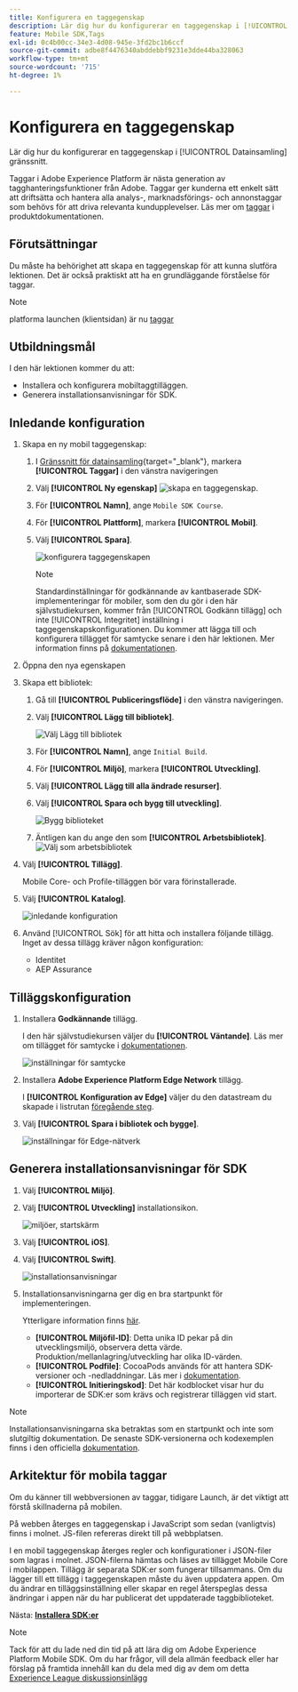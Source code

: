 ```yaml
---
title: Konfigurera en taggegenskap
description: Lär dig hur du konfigurerar en taggegenskap i [!UICONTROL Datainsamling] gränssnitt.
feature: Mobile SDK,Tags
exl-id: 0c4b00cc-34e3-4d08-945e-3fd2bc1b6ccf
source-git-commit: adbe8f4476340abddebbf9231e3dde44ba328063
workflow-type: tm+mt
source-wordcount: '715'
ht-degree: 1%

---
```


# Konfigurera en taggegenskap

Lär dig hur du konfigurerar en taggegenskap i [!UICONTROL Datainsamling] gränssnitt.

Taggar i Adobe Experience Platform är nästa generation av tagghanteringsfunktioner från Adobe. Taggar ger kunderna ett enkelt sätt att driftsätta och hantera alla analys-, marknadsförings- och annonstaggar som behövs för att driva relevanta kundupplevelser. Läs mer om [taggar](https://experienceleague.adobe.com/docs/experience-platform/tags/home.html?lang=sv) i produktdokumentationen.

## Förutsättningar

Du måste ha behörighet att skapa en taggegenskap för att kunna slutföra lektionen. Det är också praktiskt att ha en grundläggande förståelse för taggar.

>[!NOTE]
>
> platforma launchen (klientsidan) är nu [taggar](https://experienceleague.adobe.com/docs/experience-platform/tags/home.html?lang=en)

## Utbildningsmål

I den här lektionen kommer du att:

* Installera och konfigurera mobiltaggtilläggen.
* Generera installationsanvisningar för SDK.

## Inledande konfiguration

1. Skapa en ny mobil taggegenskap:
   1. I [Gränssnitt för datainsamling](https://experience.adobe.com/data-collection/){target="_blank"}, markera **[!UICONTROL Taggar]** i den vänstra navigeringen
   1. Välj **[!UICONTROL Ny egenskap]**
      ![skapa en taggegenskap](assets/mobile-tags-new-property.png).
   1. För **[!UICONTROL Namn]**, ange `Mobile SDK Course`.
   1. För **[!UICONTROL Plattform]**, markera **[!UICONTROL Mobil]**.
   1. Välj  **[!UICONTROL Spara]**.

      ![konfigurera taggegenskapen](assets/mobile-tags-property-config.png)

      >[!NOTE]
      >
      > Standardinställningar för godkännande av kantbaserade SDK-implementeringar för mobiler, som den du gör i den här självstudiekursen, kommer från [!UICONTROL Godkänn tillägg] och inte [!UICONTROL Integritet] inställning i taggegenskapskonfigurationen. Du kommer att lägga till och konfigurera tillägget för samtycke senare i den här lektionen. Mer information finns på [dokumentationen](https://developer.adobe.com/client-sdks/documentation/privacy-and-gdpr/).


1. Öppna den nya egenskapen
1. Skapa ett bibliotek:

   1. Gå till **[!UICONTROL Publiceringsflöde]** i den vänstra navigeringen.
   1. Välj **[!UICONTROL Lägg till bibliotek]**.

      ![Välj Lägg till bibliotek](assets/mobile-tags-create-library.png)

   1. För **[!UICONTROL Namn]**, ange `Initial Build`.
   1. För **[!UICONTROL Miljö]**, markera **[!UICONTROL Utveckling]**.
   1. Välj  **[!UICONTROL Lägg till alla ändrade resurser]**.
   1. Välj **[!UICONTROL Spara och bygg till utveckling]**.

      ![Bygg biblioteket](assets/mobile-tags-save-library.png)

   1. Äntligen kan du ange den som **[!UICONTROL Arbetsbibliotek]**.
      ![Välj som arbetsbibliotek](assets/mobile-tags-working-library.png)
1. Välj **[!UICONTROL Tillägg]**.

   Mobile Core- och Profile-tilläggen bör vara förinstallerade.

1. Välj **[!UICONTROL Katalog]**.

   ![inledande konfiguration](assets/mobile-tags-starting.png)

1. Använd [!UICONTROL Sök] för att hitta och installera följande tillägg. Inget av dessa tillägg kräver någon konfiguration:
   * Identitet
   * AEP Assurance

## Tilläggskonfiguration

1. Installera **Godkännande** tillägg.

   I den här självstudiekursen väljer du **[!UICONTROL Väntande]**. Läs mer om tillägget för samtycke i [dokumentationen](https://developer.adobe.com/client-sdks/documentation/consent-for-edge-network/).

   ![inställningar för samtycke](assets/mobile-tags-extension-consent.png)

1. Installera **Adobe Experience Platform Edge Network** tillägg.

   I **[!UICONTROL Konfiguration av Edge]** väljer du den datastream du skapade i listrutan [föregående steg](create-datastream.md).

1. Välj **[!UICONTROL Spara i bibliotek och bygge]**.

   ![inställningar för Edge-nätverk](assets/mobile-tags-extension-edge.png)


## Generera installationsanvisningar för SDK

1. Välj **[!UICONTROL Miljö]**.

1. Välj **[!UICONTROL Utveckling]** installationsikon.

   ![miljöer, startskärm](assets/mobile-tags-environments.png)

1. Välj **[!UICONTROL iOS]**.

1. Välj **[!UICONTROL Swift]**.

   ![installationsanvisningar](assets/mobile-tags-install-instructions.png)

1. Installationsanvisningarna ger dig en bra startpunkt för implementeringen.

   Ytterligare information finns [här](https://developer.adobe.com/client-sdks/documentation/getting-started/get-the-sdk/).

   * **[!UICONTROL Miljöfil-ID]**: Detta unika ID pekar på din utvecklingsmiljö, observera detta värde. Produktion/mellanlagring/utveckling har olika ID-värden.
   * **[!UICONTROL Podfile]**: CocoaPods används för att hantera SDK-versioner och -nedladdningar. Läs mer i [dokumentation](https://cocoapods.org/).
   * **[!UICONTROL Initieringskod]**: Det här kodblocket visar hur du importerar de SDK:er som krävs och registrerar tilläggen vid start.

>[!NOTE]
>Installationsanvisningarna ska betraktas som en startpunkt och inte som slutgiltig dokumentation. De senaste SDK-versionerna och kodexemplen finns i den officiella [dokumentation](https://developer.adobe.com/client-sdks/documentation/).

## Arkitektur för mobila taggar

Om du känner till webbversionen av taggar, tidigare Launch, är det viktigt att förstå skillnaderna på mobilen.

På webben återges en taggegenskap i JavaScript som sedan (vanligtvis) finns i molnet. JS-filen refereras direkt till på webbplatsen.

I en mobil taggegenskap återges regler och konfigurationer i JSON-filer som lagras i molnet. JSON-filerna hämtas och läses av tillägget Mobile Core i mobilappen. Tillägg är separata SDK:er som fungerar tillsammans. Om du lägger till ett tillägg i taggegenskapen måste du även uppdatera appen. Om du ändrar en tilläggsinställning eller skapar en regel återspeglas dessa ändringar i appen när du har publicerat det uppdaterade taggbiblioteket.

Nästa: **[Installera SDK:er](install-sdks.md)**

>[!NOTE]
>
>Tack för att du lade ned din tid på att lära dig om Adobe Experience Platform Mobile SDK. Om du har frågor, vill dela allmän feedback eller har förslag på framtida innehåll kan du dela med dig av dem om detta [Experience League diskussionsinlägg](https://experienceleaguecommunities.adobe.com/t5/adobe-experience-platform-launch/tutorial-discussion-implement-adobe-experience-cloud-in-mobile/td-p/443796)